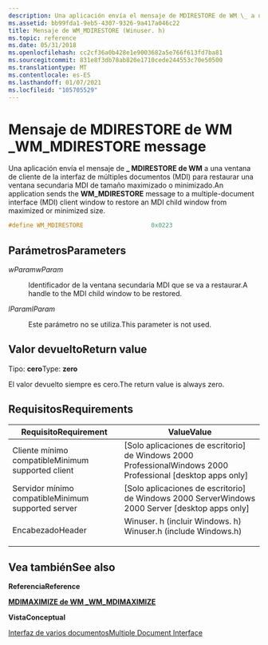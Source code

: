 ```yaml
---
description: Una aplicación envía el mensaje de MDIRESTORE de WM \_ a una ventana de cliente de la interfaz de múltiples documentos (MDI) para restaurar una ventana secundaria MDI de tamaño maximizado o minimizado.
ms.assetid: bb99fda1-9eb5-4307-9326-9a417a046c22
title: Mensaje de WM_MDIRESTORE (Winuser. h)
ms.topic: reference
ms.date: 05/31/2018
ms.openlocfilehash: cc2cf36a0b428e1e9003682a5e766f613fd7ba81
ms.sourcegitcommit: 831e8f3db78ab820e1710cede244553c70e50500
ms.translationtype: MT
ms.contentlocale: es-ES
ms.lasthandoff: 01/07/2021
ms.locfileid: "105705529"
---
```

# <a name="wm_mdirestore-message"></a><span data-ttu-id="5026c-103">Mensaje de MDIRESTORE de WM \_</span><span class="sxs-lookup"><span data-stu-id="5026c-103">WM\_MDIRESTORE message</span></span>

<span data-ttu-id="5026c-104">Una aplicación envía el mensaje de **\_ MDIRESTORE de WM** a una ventana de cliente de la interfaz de múltiples documentos (MDI) para restaurar una ventana secundaria MDI de tamaño maximizado o minimizado.</span><span class="sxs-lookup"><span data-stu-id="5026c-104">An application sends the **WM\_MDIRESTORE** message to a multiple-document interface (MDI) client window to restore an MDI child window from maximized or minimized size.</span></span>


```C++
#define WM_MDIRESTORE                   0x0223
```



## <a name="parameters"></a><span data-ttu-id="5026c-105">Parámetros</span><span class="sxs-lookup"><span data-stu-id="5026c-105">Parameters</span></span>

<dl> <dt>

<span data-ttu-id="5026c-106">*wParam*</span><span class="sxs-lookup"><span data-stu-id="5026c-106">*wParam*</span></span> 
</dt> <dd>

<span data-ttu-id="5026c-107">Identificador de la ventana secundaria MDI que se va a restaurar.</span><span class="sxs-lookup"><span data-stu-id="5026c-107">A handle to the MDI child window to be restored.</span></span>

</dd> <dt>

<span data-ttu-id="5026c-108">*lParam*</span><span class="sxs-lookup"><span data-stu-id="5026c-108">*lParam*</span></span> 
</dt> <dd>

<span data-ttu-id="5026c-109">Este parámetro no se utiliza.</span><span class="sxs-lookup"><span data-stu-id="5026c-109">This parameter is not used.</span></span>

</dd> </dl>

## <a name="return-value"></a><span data-ttu-id="5026c-110">Valor devuelto</span><span class="sxs-lookup"><span data-stu-id="5026c-110">Return value</span></span>

<span data-ttu-id="5026c-111">Tipo: **cero**</span><span class="sxs-lookup"><span data-stu-id="5026c-111">Type: **zero**</span></span>

<span data-ttu-id="5026c-112">El valor devuelto siempre es cero.</span><span class="sxs-lookup"><span data-stu-id="5026c-112">The return value is always zero.</span></span>

## <a name="requirements"></a><span data-ttu-id="5026c-113">Requisitos</span><span class="sxs-lookup"><span data-stu-id="5026c-113">Requirements</span></span>



| <span data-ttu-id="5026c-114">Requisito</span><span class="sxs-lookup"><span data-stu-id="5026c-114">Requirement</span></span> | <span data-ttu-id="5026c-115">Value</span><span class="sxs-lookup"><span data-stu-id="5026c-115">Value</span></span> |
|-------------------------------------|----------------------------------------------------------------------------------------------------------|
| <span data-ttu-id="5026c-116">Cliente mínimo compatible</span><span class="sxs-lookup"><span data-stu-id="5026c-116">Minimum supported client</span></span><br/> | <span data-ttu-id="5026c-117">\[Solo aplicaciones de escritorio\] de Windows 2000 Professional</span><span class="sxs-lookup"><span data-stu-id="5026c-117">Windows 2000 Professional \[desktop apps only\]</span></span><br/>                                               |
| <span data-ttu-id="5026c-118">Servidor mínimo compatible</span><span class="sxs-lookup"><span data-stu-id="5026c-118">Minimum supported server</span></span><br/> | <span data-ttu-id="5026c-119">\[Solo aplicaciones de escritorio\] de Windows 2000 Server</span><span class="sxs-lookup"><span data-stu-id="5026c-119">Windows 2000 Server \[desktop apps only\]</span></span><br/>                                                     |
| <span data-ttu-id="5026c-120">Encabezado</span><span class="sxs-lookup"><span data-stu-id="5026c-120">Header</span></span><br/>                   | <dl> <span data-ttu-id="5026c-121"><dt>Winuser. h (incluir Windows. h)</dt></span><span class="sxs-lookup"><span data-stu-id="5026c-121"><dt>Winuser.h (include Windows.h)</dt></span></span> </dl> |



## <a name="see-also"></a><span data-ttu-id="5026c-122">Vea también</span><span class="sxs-lookup"><span data-stu-id="5026c-122">See also</span></span>

<dl> <dt>

<span data-ttu-id="5026c-123">**Referencia**</span><span class="sxs-lookup"><span data-stu-id="5026c-123">**Reference**</span></span>
</dt> <dt>

[<span data-ttu-id="5026c-124">**MDIMAXIMIZE de WM \_**</span><span class="sxs-lookup"><span data-stu-id="5026c-124">**WM\_MDIMAXIMIZE**</span></span>](wm-mdimaximize.md)
</dt> <dt>

<span data-ttu-id="5026c-125">**Vista**</span><span class="sxs-lookup"><span data-stu-id="5026c-125">**Conceptual**</span></span>
</dt> <dt>

[<span data-ttu-id="5026c-126">Interfaz de varios documentos</span><span class="sxs-lookup"><span data-stu-id="5026c-126">Multiple Document Interface</span></span>](multiple-document-interface.md)
</dt> </dl>

 

 




